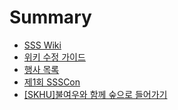 # Summary

* [SSS Wiki](README.md)
* [위키 수정 가이드](HowToEdit.md)
* [행사 목록](events/index.md)
 * [제1회 SSSCon](events/ssscon1st.md)
* [\[SKHU\]불여우와 함께 숲으로 들어가기](skhu-forest-with-firefox.md)
